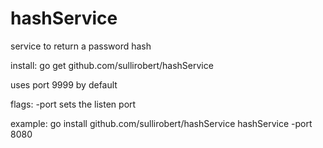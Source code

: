 # hashService
service to return a password hash

install:
go get github.com/sullirobert/hashService

uses port 9999 by default

flags:
    -port sets the listen port


example:
go install github.com/sullirobert/hashService
hashService -port 8080
